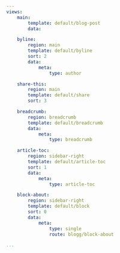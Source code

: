 ```yaml
---
views:
    main:
        template: default/blog-post
        data:

    byline:
        region: main
        template: default/byline
        sort: 2
        data:
            meta: 
                type: author

    share-this:
        region: main
        template: default/share
        sort: 3

    breadcrumb:
        region: breadcrumb
        template: default/breadcrumb
        data:
            meta: 
                type: breadcrumb

    article-toc:
        region: sidebar-right
        template: default/article-toc
        sort: 1
        data:
            meta: 
                type: article-toc

    block-about:
        region: sidebar-right
        template: default/block
        sort: 0
        data:
            meta: 
                type: single
                route: blogg/block-about

...
```

